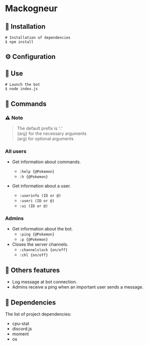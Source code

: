 # Mackogneur

## 🚀 Installation
```shell
# Installation of dependencies
$ npm install
```

## ⚙️ Configuration


## 💾 Use
```shell
# Launch the bot
$ node index.js
```

## 📝 Commands
### ⚠ Note
> The default prefix is ':'  
> {arg} for the necessary arguments  
> (arg) for optional arguments

### All users

* Get information about commands.
     * `:help {@Pokemon}`
     * `:h {@Pokemon}`

* Get information about a user.
     * `:userinfo (ID or @)`
     * `:useri (ID or @)`
     * `:ui (ID or @)`

### Admins
* Get information about the bot.
     * `:ping {@Pokemon}`
     * `:p {@Pokemon}`
* Closes the server channels.
     * `:channelslock {on/off}`
     * `:chl {on/off}`

## 🧾 Others features

* Log message at bot connection.
* Admins receive a ping when an important user sends a message.

## 🤝 Dependencies

The list of project dependencies:

* cpu-stat
* discord.js
* moment
* os
